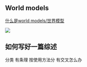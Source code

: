 ## World models
[什么是world models/世界模型](https://zhuanlan.zhihu.com/p/661768957)

![](/wd.jpg)

## 如何写好一篇综述
分类 有条理
按使用方法分
有交叉怎么办

